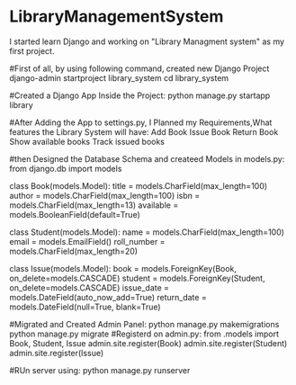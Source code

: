 # LibraryManagementSystem
I started learn Django and working on "Library Managment system" as my first project.

#First of all, by using following command, created new Django Project
django-admin startproject library_system
cd library_system

#Created a Django App Inside the Project:
python manage.py startapp library

#After Adding the App to settings.py, I Planned my Requirements,What features the Library System will have:
Add Book
Issue Book
Return Book
Show available books
Track issued books

#then Designed the Database Schema and createed Models in models.py:
from django.db import models

class Book(models.Model):
    title = models.CharField(max_length=100)
    author = models.CharField(max_length=100)
    isbn = models.CharField(max_length=13)
    available = models.BooleanField(default=True)

class Student(models.Model):
    name = models.CharField(max_length=100)
    email = models.EmailField()
    roll_number = models.CharField(max_length=20)

class Issue(models.Model):
    book = models.ForeignKey(Book, on_delete=models.CASCADE)
    student = models.ForeignKey(Student, on_delete=models.CASCADE)
    issue_date = models.DateField(auto_now_add=True)
    return_date = models.DateField(null=True, blank=True)


#Migrated and Created Admin Panel:
python manage.py makemigrations
python manage.py migrate
#Registerd on admin.py:
from .models import Book, Student, Issue
admin.site.register(Book)
admin.site.register(Student)
admin.site.register(Issue)

#RUn server using:
python manage.py runserver

